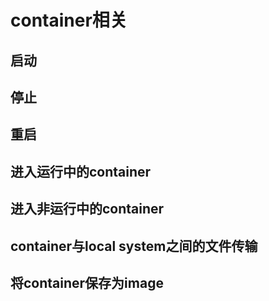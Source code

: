 # container相关

## 启动

## 停止

## 重启

## 进入运行中的container

## 进入非运行中的container

## container与local system之间的文件传输

## 将container保存为image